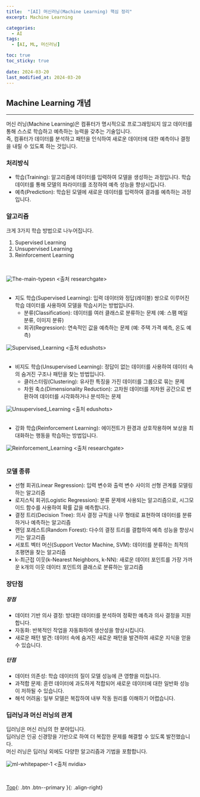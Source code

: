 ```yaml
---
title:  "[AI] 머신러닝(Machine Learning) 핵심 정리"
excerpt: Machine Learning

categories:
  - AI
tags:
  - [AI, ML, 머신러닝]

toc: true
toc_sticky: true
 
date: 2024-03-20
last_modified_at: 2024-03-20
---
```


## Machine Learning 개념
---
머신 러닝(Machine Learning)은 컴퓨터가 명시적으로 프로그래밍되지 않고 데이터를 통해 스스로 학습하고 예측하는 능력을 갖추는 기술입니다.<br> 
즉, 컴퓨터가 데이터를 분석하고 패턴을 인식하여 새로운 데이터에 대한 예측이나 결정을 내릴 수 있도록 하는 것입니다.

### 처리방식
* 학습(Training): 알고리즘에 데이터를 입력하여 모델을 생성하는 과정입니다. 학습 데이터를 통해 모델의 파라미터를 조정하여 예측 성능을 향상시킵니다.
* 예측(Prediction): 학습된 모델에 새로운 데이터를 입력하여 결과를 예측하는 과정입니다.

  
### 알고리즘

크게 3가지 학습 방법으로 나누어집니다.
1. Supervised Learning
2. Unsupervised Learning
3. Reinforcement Learning

<br> 

![The-main-typesn](https://github.com/user-attachments/assets/1ea3f041-b851-4a55-b3a5-6fd01a540950) <출처 researchgate><br><br> 


* 지도 학습(Supervised Learning): 입력 데이터와 정답(레이블) 쌍으로 이루어진 학습 데이터를 사용하여 모델을 학습시키는 방법입니다.
  * 분류(Classification): 데이터를 여러 클래스로 분류하는 문제 (예: 스팸 메일 분류, 이미지 분류)
  * 회귀(Regression): 연속적인 값을 예측하는 문제 (예: 주택 가격 예측, 온도 예측)
  
![Supervised_Learning](https://github.com/user-attachments/assets/ff46d475-0bdd-4284-bf56-1c9849de76c0) <출처 edushots><br><br> 

* 비지도 학습(Unsupervised Learning): 정답이 없는 데이터를 사용하여 데이터 속의 숨겨진 구조나 패턴을 찾는 방법입니다.
  * 클러스터링(Clustering): 유사한 특징을 가진 데이터를 그룹으로 묶는 문제
  * 차원 축소(Dimensionality Reduction): 고차원 데이터를 저차원 공간으로 변환하여 데이터를 시각화하거나 분석하는 문제

![Unsupervised_Learning](https://github.com/user-attachments/assets/9ad9d52f-03c2-4861-9783-6af35b41832c) <출처 edushots><br><br> 

* 강화 학습(Reinforcement Learning): 에이전트가 환경과 상호작용하며 보상을 최대화하는 행동을 학습하는 방법입니다.

![Reinforcement_Learning](https://github.com/user-attachments/assets/ce9b10ff-4a84-48b0-88ac-f331bb13b734) <출처 researchgate><br><br> 

  
### 모델 종류
* 선형 회귀(Linear Regression): 입력 변수와 출력 변수 사이의 선형 관계를 모델링하는 알고리즘
* 로지스틱 회귀(Logistic Regression): 분류 문제에 사용되는 알고리즘으로, 시그모이드 함수를 사용하여 확률 값을 예측합니다.
* 결정 트리(Decision Tree): 의사 결정 규칙을 나무 형태로 표현하여 데이터를 분류하거나 예측하는 알고리즘
* 랜덤 포레스트(Random Forest): 다수의 결정 트리를 결합하여 예측 성능을 향상시키는 알고리즘
* 서포트 벡터 머신(Support Vector Machine, SVM): 데이터를 분류하는 최적의 초평면을 찾는 알고리즘
* k-최근접 이웃(k-Nearest Neighbors, k-NN): 새로운 데이터 포인트를 가장 가까운 k개의 이웃 데이터 포인트의 클래스로 분류하는 알고리즘


### 장단점
##### 장점
* 데이터 기반 의사 결정: 방대한 데이터를 분석하여 정확한 예측과 의사 결정을 지원합니다.
* 자동화: 반복적인 작업을 자동화하여 생산성을 향상시킵니다.
* 새로운 패턴 발견: 데이터 속에 숨겨진 새로운 패턴을 발견하여 새로운 지식을 얻을 수 있습니다.

##### 단점
* 데이터 의존성: 학습 데이터의 질이 모델 성능에 큰 영향을 미칩니다.
* 과적합 문제: 훈련 데이터에 과도하게 적합되어 새로운 데이터에 대한 일반화 성능이 저하될 수 있습니다.
* 해석 어려움: 일부 모델은 복잡하여 내부 작동 원리를 이해하기 어렵습니다.

### 딥러닝과 머신 러닝의 관계
딥러닝은 머신 러닝의 한 분야입니다.<br> 
딥러닝은 인공 신경망을 기반으로 하여 더 복잡한 문제를 해결할 수 있도록 발전했습니다. <br> 
머신 러닝은 딥러닝 외에도 다양한 알고리즘과 기법을 포함합니다.


![ml-whitepaper-1](https://github.com/user-attachments/assets/49e29589-a7f9-42a8-99f9-9fb197f9f925) <출처 nvidia>

<br> 

[Top](#){: .btn .btn--primary }{: .align-right}